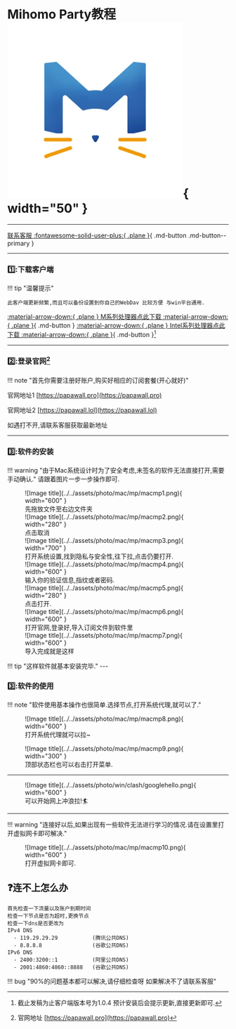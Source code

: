 # Mihomo Party教程 ![Image title](../../assets/photo/win/mp/mplogo.png){ width="50" }
---

[联系客服 :fontawesome-solid-user-plus:{ .plane }](../../chat.html){ .md-button .md-button--primary }

---

### 1️⃣:下载客户端
!!! tip "温馨提示"
    
    此客户端更新频繁,而且可以备份设置到你自己的WebDav 比较方便 与win平台通用.
    
[:material-arrow-down:{ .plane } M系列处理器点此下载 :material-arrow-down:{ .plane }](https://down.papawall.cc/mp_macos_1.2.17_arm64.dmg){ .md-button }
[:material-arrow-down:{ .plane } Intel系列处理器点此下载 :material-arrow-down:{ .plane }](https://down.papawall.cc/mp_macos_1.2.17-x64.dmg){ .md-button }[^1] 

---

### 2️⃣:登录官网[^2] 

!!! note "首先你需要注册好账户,购买好相应的订阅套餐(开心就好)"

官网地址1 [https://papawall.pro](https://papawall.pro)

官网地址2 [https://papawall.lol](https://papawall.lol)

如遇打不开,请联系客服获取最新地址
    
---

### 3️⃣:软件的安装
!!! warning "由于Mac系统设计时为了安全考虑,未签名的软件无法直接打开,需要手动确认."
    请跟着图片一步一步操作即可.
<figure markdown="span">
![Image title](../../assets/photo/mac/mp/macmp1.png){ width="600" }
  <figcaption>先拖放文件至右边文件夹</figcaption>
![Image title](../../assets/photo/mac/mp/macmp2.png){ width="280" }
  <figcaption>点击取消</figcaption>
![Image title](../../assets/photo/mac/mp/macmp3.png){ width="700" }
  <figcaption>打开系统设置,找到隐私与安全性,往下拉,点击仍要打开.</figcaption>
![Image title](../../assets/photo/mac/mp/macmp4.png){ width="600" }
  <figcaption>输入你的验证信息,指纹或者密码.</figcaption>
![Image title](../../assets/photo/mac/mp/macmp5.png){ width="280" }
  <figcaption>点击打开.</figcaption>
![Image title](../../assets/photo/mac/mp/macmp6.png){ width="600" }
  <figcaption>打开官网,登录好,导入订阅文件到软件里</figcaption>
![Image title](../../assets/photo/mac/mp/macmp7.png){ width="600" }
  <figcaption>导入完成就是这样</figcaption>
</figure>
!!! tip "这样软件就基本安装完毕."
---

### 3️⃣:软件的使用
!!! note "软件使用基本操作也很简单.选择节点,打开系统代理,就可以了."
<figure markdown="span">
![Image title](../../assets/photo/mac/mp/macmp8.png){ width="600" }
  <figcaption>打开系统代理就可以拉~</figcaption>
</figure>
<figure markdown="span">
![Image title](../../assets/photo/mac/mp/macmp9.png){ width="300" }
  <figcaption>顶部状态栏也可以右击打开菜单.</figcaption>
</figure>

---

<figure markdown="span">
![Image title](../../assets/photo/win/clash/googlehello.png){ width="600" }
  <figcaption>可以开始网上冲浪拉!🏄‍</figcaption>
</figure>

---

!!! warning "连接好以后,如果出现有一些软件无法进行学习的情况.请在设置里打开虚拟网卡即可解决."
<figure markdown="span">
![Image title](../../assets/photo/mac/mp/macmp10.png){ width="600" }
  <figcaption>打开虚拟网卡即可.</figcaption>
</figure>

## ❓连不上怎么办
    首先检查一下流量以及账户到期时间
    检查一下节点是否为超时,更换节点
    检查一下dns是否更改为
    IPv4 DNS
      - 119.29.29.29           (腾讯公共DNS)
      - 8.8.8.8                (谷歌公共DNS)
    IPv6 DNS
      - 2400:3200::1           (阿里公共DNS)
      - 2001:4860:4860::8888   (谷歌公共DNS)
!!! bug "90%的问题基本都可以解决,请仔细检查呀 如果解决不了请联系客服"


[^1]: 截止发稿为止客户端版本号为1.0.4 预计安装后会提示更新,直接更新即可.
[^2]: 官网地址 [https://papawall.pro](https://papawall.pro)